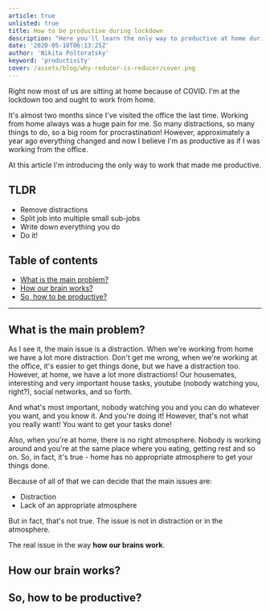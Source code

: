 ```yaml
---
article: true
unlisted: true
title: How to be productive during lockdown
description: "Here you'll learn the only way to productive at home during the lockdown"
date: '2020-05-10T06:13:25Z'
author: 'Nikita Poltoratsky'
keyword: 'productivity'
cover: /assets/blog/why-reducer-is-reducer/cover.png
---
```


Right now most of us are sitting at home because of COVID. I'm at the lockdown too and ought to work from home.

It's almost two months since I've visited the office the last time. Working from home always was a huge pain for me.
So many distractions, so many things to do, so a big room for procrastination! However, approximately a year ago everything
changed and now I believe I'm as productive as if I was working from the office.

At this article I'm introducing the only way to work that made me productive.

## TLDR

- Remove distractions
- Split job into multiple small sub-jobs
- Write down everything you do
- Do it!

## Table of contents

- [What is the main problem?](/blog/how-to-be-productive-during-lockdown#what-is-the-main-problem)
- [How our brain works?](/blog/how-to-be-productive-during-lockdown#how-our-brain-works)
- [So, how to be productive?](/blog/how-to-be-productive-during-lockdown#so-how-to-be-productive)

<hr>

## What is the main problem?

As I see it, the main issue is a distraction. When we're working from home we have
a lot more distraction. Don't get me wrong, when we're working at the office,
it's easier to get things done, but we have a distraction too. However, at home,
we have a lot more distractions! Our housemates, interesting and very important
house tasks, youtube (nobody watching you, right?), social networks, and so forth.

And what's most important, nobody watching you and you can do whatever you want,
and you know it. And you're doing it! However, that's not what you really want!
You want to get your tasks done!

Also, when you're at home, there is no right atmosphere. Nobody is working around
and you're at the same place where you eating, getting rest and so on. So, in fact,
it's true - home has no appropriate atmosphere to get your things done.

Because of all of that we can decide that the main issues are:

- Distraction
- Lack of an appropriate atmosphere

But in fact, that's not true. The issue is not in distraction or in the atmosphere.

The real issue in the way **how our brains work**.

## How our brain works?

## So, how to be productive?
